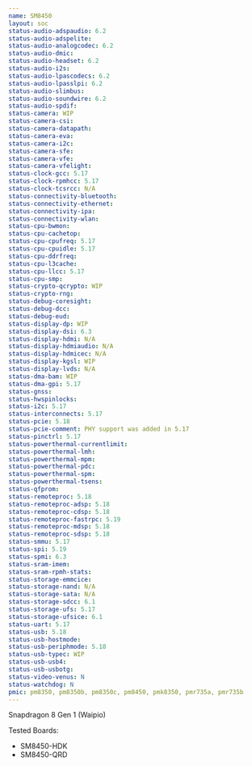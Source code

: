 ```yaml
---
name: SM8450
layout: soc
status-audio-adspaudio: 6.2
status-audio-adspelite:
status-audio-analogcodec: 6.2
status-audio-dmic:
status-audio-headset: 6.2
status-audio-i2s:
status-audio-lpascodecs: 6.2
status-audio-lpasslpi: 6.2
status-audio-slimbus:
status-audio-soundwire: 6.2
status-audio-spdif:
status-camera: WIP
status-camera-csi:
status-camera-datapath:
status-camera-eva:
status-camera-i2c:
status-camera-sfe:
status-camera-vfe:
status-camera-vfelight:
status-clock-gcc: 5.17
status-clock-rpmhcc: 5.17
status-clock-tcsrcc: N/A
status-connectivity-bluetooth:
status-connectivity-ethernet:
status-connectivity-ipa:
status-connectivity-wlan:
status-cpu-bwmon:
status-cpu-cachetop:
status-cpu-cpufreq: 5.17
status-cpu-cpuidle: 5.17
status-cpu-ddrfreq:
status-cpu-l3cache:
status-cpu-llcc: 5.17
status-cpu-smp:
status-crypto-qcrypto: WIP
status-crypto-rng:
status-debug-coresight:
status-debug-dcc:
status-debug-eud:
status-display-dp: WIP
status-display-dsi: 6.3
status-display-hdmi: N/A
status-display-hdmiaudio: N/A
status-display-hdmicec: N/A
status-display-kgsl: WIP
status-display-lvds: N/A
status-dma-bam: WIP
status-dma-gpi: 5.17
status-gnss:
status-hwspinlocks:
status-i2c: 5.17
status-interconnects: 5.17
status-pcie: 5.18
status-pcie-comment: PHY support was added in 5.17
status-pinctrl: 5.17
status-powerthermal-currentlimit:
status-powerthermal-lmh:
status-powerthermal-mpm:
status-powerthermal-pdc:
status-powerthermal-spm:
status-powerthermal-tsens:
status-qfprom:
status-remoteproc: 5.18
status-remoteproc-adsp: 5.18
status-remoteproc-cdsp: 5.18
status-remoteproc-fastrpc: 5.19
status-remoteproc-mdsp: 5.18
status-remoteproc-sdsp: 5.18
status-smmu: 5.17
status-spi: 5.19
status-spmi: 6.3
status-sram-imem:
status-sram-rpmh-stats:
status-storage-emmcice:
status-storage-nand: N/A
status-storage-sata: N/A
status-storage-sdcc: 6.1
status-storage-ufs: 5.17
status-storage-ufsice: 6.1
status-uart: 5.17
status-usb: 5.18
status-usb-hostmode:
status-usb-periphmode: 5.18
status-usb-typec: WIP
status-usb-usb4:
status-usb-usbotg:
status-video-venus: N
status-watchdog: N
pmic: pm8350, pm8350b, pm8350c, pm8450, pmk8350, pmr735a, pmr735b
---
```

Snapdragon 8 Gen 1 (Waipio)

Tested Boards:
- SM8450-HDK
- SM8450-QRD

